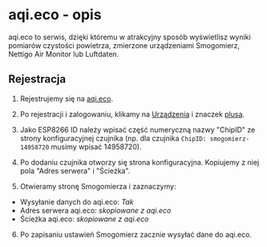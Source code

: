 # aqi.eco - opis

aqi.eco to serwis, dzięki któremu w atrakcyjny sposób wyświetlisz wyniki pomiarów czystości powietrza, zmierzone urządzeniami Smogomierz, Nettigo Air Monitor lub Luftdaten.

##  Rejestracja

1. Rejestrujemy się na [aqi.eco](https://aqi.eco/register).

2. Po rejestracji i zalogowaniu, klikamy na [Urządzenia](https://aqi.eco/device) i znaczek [plusa](https://aqi.eco/device/create).

3. Jako ESP8266 ID należy wpisać część numeryczną nazwy "ChipID" ze strony konfiguracyjnej czujnika (np. dla czujnika `ChipID: smogomierz-14958720` musimy wpisać 14958720).

4. Po dodaniu czujnika otworzy się strona konfiguracyjna. Kopiujemy z niej pola "Adres serwera" i "Ścieżka".

5. Otwieramy stronę Smogomierza i zaznaczymy:

* Wysyłanie danych do aqi.eco: *Tak*
* Adres serwera aqi.eco: *skopiowane z aqi.eco*
* Ścieżka aqi.eco: *skopiowane z aqi.eco*

6. Po zapisaniu ustawień Smogomierz zacznie wysyłać dane do aqi.eco.